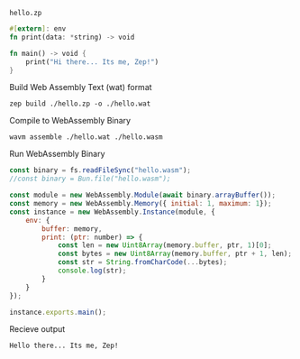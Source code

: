 `hello.zp`

```rust
#[extern]: env
fn print(data: *string) -> void

fn main() -> void {
    print("Hi there... Its me, Zep!")
}
```

Build Web Assembly Text (wat) format

`zep build ./hello.zp -o ./hello.wat`

Compile to WebAssembly Binary

`wavm assemble ./hello.wat ./hello.wasm`

Run WebAssembly Binary

```js
const binary = fs.readFileSync("hello.wasm");
//const binary = Bun.file("hello.wasm");

const module = new WebAssembly.Module(await binary.arrayBuffer());
const memory = new WebAssembly.Memory({ initial: 1, maximum: 1});
const instance = new WebAssembly.Instance(module, {
    env: {
        buffer: memory,
        print: (ptr: number) => {
            const len = new Uint8Array(memory.buffer, ptr, 1)[0];
            const bytes = new Uint8Array(memory.buffer, ptr + 1, len);
            const str = String.fromCharCode(...bytes);
            console.log(str);
        }
    }
});

instance.exports.main();
```

Recieve output

`Hello there... Its me, Zep!`